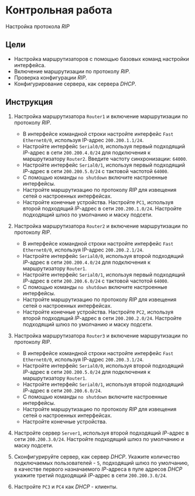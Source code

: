 # Контрольная работа
Настройка протокола *RIP*

## Цели
* Настройка маршрутизаторов с помощью базовых команд настройки интерфейса.
* Включение маршрутизации по протоколу *RIP*.
* Проверка конфигурации *RIP*.
* Конфигурирование сервера, как сервера *DHCP*.

## Инструкция
1. Настройка маршрутизатора `Router1` и включение маршрутизации по протоколу *RIP*.
    * В интерфейсе командной строки настройте интерфейс `Fast Ethernet0/0`, используя IP-адрес `200.200.1.1/24`.
    * Настройте интерфейс `Serial0/0`, используя первый подходящий *IP*-адрес в сети `200.200.4.0/24` для подключения к маршрутизатору `Router2`. Введите частоту синхронизации: `64000`.
    * Настройте интерфейс `Serial0/1`, используя первый подходящий *IP*-адрес в сети `200.200.5.0/24` с тактовой частотой `64000`.
    * С помощью команды `no shutdown` включите настроенные интерфейсы.
    * Настройте маршрутизацию по протоколу *RIP* для извещения сетей о настроенных интерфейсах.
    * Настройте конечные устройства.
      Настройте `PC1`, используя второй подходящий *IP*-адрес в сети `200.200.1.0/24`. Настройте подходящий шлюз по умолчанию и маску подсети.
2. Настройка маршрутизатора `Router2` и включение маршрутизации по протоколу *RIP*.
    * В интерфейсе командной строки настройте интерфейс `Fast Ethernet0/0`, используя IP-адрес `200.200.2.1/24`.
    * Настройте интерфейс `Serial0/0`, используя второй подходящий *IP*-адрес в сети `200.200.4.0/24` для подключения к маршрутизатору `Router1`.
    * Настройте интерфейс `Serial0/1`, используя первый подходящий *IP*-адрес в сети `200.200.6.0/24` с тактовой частотой `64000`.
    * С помощью команды `no shutdown` включите настроенные интерфейсы.
    * Настройте маршрутизацию по протоколу *RIP* для извещения сетей о настроенных интерфейсах.
    * Настройте конечные устройства.
    Настройте `PC2`, используя второй подходящий *IP*-адрес в сети `200.200.2.0/24`. Настройте подходящий шлюз по умолчанию и маску подсети.

3. Настройка маршрутизатора `Router3` и включение маршрутизации по протоколу *RIP*.
    * В интерфейсе командной строки настройте интерфейс `Fast Ethernet0/0`, используя IP-адрес `200.200.3.1/24`.
    * Настройте интерфейс `Serial0/0`, используя второй подходящий *IP*-адрес в сети `200.200.5.0/24` для подключения к маршрутизатору `Router1`.
    * Настройте интерфейс `Serial0/1`, используя второй подходящий *IP*-адрес в сети `200.200.6.0/24`.
    * С помощью команды `no shutdown` включите настроенные интерфейсы.
    * Настройте маршрутизацию по протоколу *RIP* для извещения сетей о настроенных интерфейсах.
    * Настройте конечные устройства.

4. Настройте сервер `Server1`, используя второй подходящий *IP*-адрес в сети `200.200.3.0/24`. Настройте подходящий шлюз по умолчанию и маску подсети.
5. Сконфигурируйте сервер, как сервер *DHCP*. Укажите количество подключаемых пользователей - `5`, подходящий шлюз по умолчанию, в качестве первого назначаемого *IP*-адреса в пуле адресов *DHCP* укажите третий подходящий *IP*-адрес в сети `200.200.3.0/24`.
6. Настройте `PC3` и `PC4` как *DHCP* - клиенты.